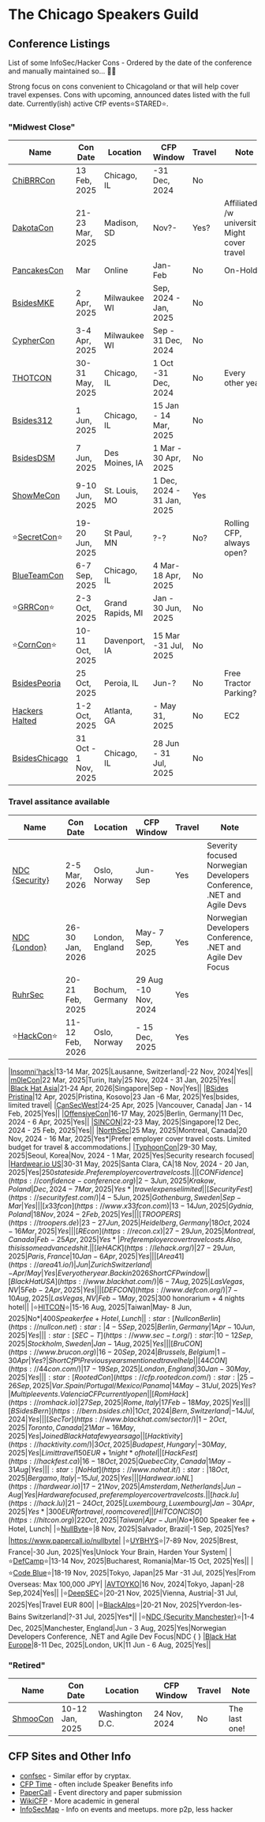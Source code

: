 # The Chicago Speakers Guild

## Conference Listings
List of some InfoSec/Hacker Cons - Ordered by the date of the conference and manually maintained so... :man_shrugging:  

Strong focus on cons convenient to Chicagoland or that will help cover travel expenses.
Cons with upcoming, announced dates listed with the full date. 
Currently(ish) active CfP events:star:STARED:star:.

### "Midwest Close"

|Name|Con Date|Location|CFP Window|Travel|Note|
|------|------|------|------|------|------|
|[ChiBRRCon](https://chibrrcon.com/)|13 Feb, 2025|Chicago, IL|-31 Dec, 2024|No||
|[DakotaCon](https://dakotacon.org/)|21-23 Mar, 2025|Madison, SD|Nov?-|Yes?|Affiliated /w university? Might cover travel|
|[PancakesCon](https://pancakescon.com/)|Mar|Online|Jan-Feb|No|On-Hold|
|[BsidesMKE](https://www.bsidesmke.org)|2 Apr, 2025|Milwaukee WI|Sep, 2024 - Jan, 2025|No||
|[CypherCon](https://cyphercon.com/)|3-4 Apr, 2025|Milwaukee WI|Sep - 31 Dec, 2024|No||
|[THOTCON](https://www.thotcon.org)|30-31 May, 2025|Chicago, IL|1 Oct -31 Dec, 2024|No|Every other year|
|[Bsides312](https://bsides312.org/)|1 Jun, 2025|Chicago, IL|15 Jan - 14 Mar, 2025|No||
|[BsidesDSM](https://bsidesdsm.org/)|7 Jun, 2025|Des Moines, IA|1 Mar - 30 Apr, 2025|No||
|[ShowMeCon](https://showmecon.com)|9-10 Jun, 2025|St. Louis, MO|1 Dec, 2024 - 31 Jan, 2025|Yes||
|:star:[SecretCon](https://www.secretcon.com):star:|19-20 Jun, 2025|St Paul, MN|?-?|No?|Rolling CFP, always open?|
|[BlueTeamCon](https://blueteamcon.com/)|6-7 Sep, 2025|Chicago, IL|4 Mar- 18 Apr, 2025|No||
|:star:[GRRCon](https://grrcon.com/):star:|2-3 Oct, 2025|Grand Rapids, MI|Jan - 30 Jun, 2025|No||
|:star:[CornCon](https://corncon.net):star:|10-11 Oct, 2025|Davenport, IA|15 Mar -31 Jul, 2025|No||
|[BsidesPeoria](https://bsidespeoria.com/)|25 Oct, 2025|Peroia, IL|Jun-?|No|Free Tractor Parking?|
|[Hackers Halted](https://hackerhalted.com/)|1-2 Oct, 2025|Atlanta, GA|- May 31, 2025|No|EC2|
|[BsidesChicago](https://bsideschicago.org/)|31 Oct - 1 Nov, 2025|Chicago, IL| 28 Jun - 31 Jul, 2025|No||


### Travel assitance available

|Name|Con Date|Location|CFP Window|Travel|Note|
|------|------|------|------|------|------|
|[NDC {Security}](https://ndc-security.com)|2-5 Mar, 2026|Oslo, Norway|Jun- Sep |Yes|Severity focused Norwegian Developers Conference, .NET and Agile Devs|
|[NDC {London}](https://ndclondon.com)|26-30 Jan, 2026|London, England|May- 7 Sep, 2025|Yes|Norwegian Developers Conference, .NET and Agile Dev Focus|
|[RuhrSec](https://www.ruhrsec.de)|20-21 Feb, 2025|Bochum, Germany|29 Aug -10 Nov, 2024|Yes||
|:star:[HackCon](https://www.hackcon.org/):star:|11-12 Feb, 2026|Oslo, Norway|- 15 Dec, 2025|Yes||

|[Insomni'hack](https://insomnihack.ch/)|13-14 Mar, 2025|Lausanne, Switzerland|-22 Nov, 2024|Yes||
|[m0leCon](https://m0lecon.it/)|22 Mar, 2025|Turin, Italy|25 Nov, 2024 - 31 Jan, 2025|Yes||
|[Black Hat Asia](https://www.blackhat.com/)|21-24 Apr, 2026|Singapore|Sep - Nov|Yes||
|[BSides Pristina](https://bsidesprishtina.org/)|12 Apr, 2025|Pristina, Kosovo|23 Jan -6 Mar, 2025|Yes|bsides, limited travel|
|[CanSecWest](https://www.secwest.net/)|24-25 Apr, 2025 |Vancouver, Canada| Jan - 14 Feb, 2025|Yes||
|[OffensiveCon](https://www.offensivecon.org)|16-17 May, 2025|Berlin, Germany|11 Dec, 2024 - 6 Apr, 2025|Yes||
|[SINCON](https://www.infosec-city.com/)|22-23 May, 2025|Singapore|12 Dec, 2024 - 25 Feb, 2025|Yes||
|[NorthSec](https://nsec.io/)|25 May, 2025|Montreal, Canada|20 Nov, 2024 - 16 Mar, 2025|Yes*|Prefer employer cover travel costs. Limited budget for travel & accommodations.|
|[TyphoonCon](https://typhooncon.com/)|29-30 May, 2025|Seoul, Korea|Nov, 2024 - 1 Mar, 2025|Yes|Security research focused|
|[Hardwear.io US](https://www.hardwear.io)|30-31 May, 2025|Santa Clara, CA|18 Nov, 2024 - 20 Jan, 2025|Yes|$250 stateside. Prefer employer cover travel costs.|
|[CONFidence](https://confidence-conference.org)|2-3 Jun, 2025|Krakow, Poland|Dec, 2024 - 7 Mar, 2025|Yes*|travel expense limited|
|[SecurityFest](https://securityfest.com/)|4-5 Jun, 2025|Gothenburg, Sweden|Sep-Mar|Yes||
|[x33fcon](https://www.x33fcon.com)|13-14 Jun, 2025|Gydnia, Poland|18 Nov, 2024 - 2 Feb, 2025|Yes||
|[TROOPERS](https://troopers.de)|23-27 Jun, 2025|Heidelberg, Germany|18 Oct, 2024 - 16 Mar, 2025|Yes||
|[REcon](https://recon.cx)|27-29 Jun, 2025|Montreal, Canada|Feb - 25 Apr, 2025|Yes*|Prefer employer cover travel costs. Also, this is some advanced shit.|
|[leHACK](https://lehack.org/)|27-29 Jun, 2025|Paris, France|10 Jan - 6 Apr, 2025|Yes||
|[Area41](https://area41.io/)|Jun|Zurich Switzerland|-Apr/May|Yes|Every other year. Back in 2026 Short CFP window|
|[Black Hat USA](https://www.blackhat.com/)|6-7 Aug, 2025|Las Vegas, NV|5 Feb - 2 Apr, 2025|Yes||
|[DEF CON](https://www.defcon.org/)|7-10 Aug, 2025|Las Vegas, NV| Feb - 1 May, 2025|$300 honorarium + 4 nights hotel||
|:star:[HITCON](https://hitcon.org):star:|15-16 Aug, 2025|Taiwan|May- 8 Jun, 2025|No*|$400 Speaker fee + Hotel, Lunch|
|:star:[Nullcon Berlin](https://nullcon.net):star:|4-5 Sep, 2025|Berlin, Germany|1 Apr - 10 Jun, 2025|Yes||
|:star:[SEC-T](https://www.sec-t.org/):star:|10-12 Sep, 2025|Stockholm, Sweden|Jan-1 Aug, 2025|Yes||
|[BruCON](https://www.brucon.org)|16-20 Sep, 2024|Brussels, Belgium | 1-30 Apr|Yes?|Short CfP! Previous years mentioned travel help|
|[44CON](https://44con.com/)|17-19 Sep, 2025|London, England|30 Jan - 30 May, 2025|Yes||
|:star:[RootedCon](https://cfp.rootedcon.com/):star:|25-26 Sep, 2025|Var. Spain/Portugal/Mexico/Panama|14 May - 31 Jul, 2025|Yes?|Multiple events. Valencia CFP currently open|
|[RomHack](https://romhack.io)|27 Sep, 2025|Rome, Italy|17 Feb - 18 May, 2025|Yes||
|[BSides Bern](https://bern.bsides.ch)|1 Oct, 2024|Bern, Switzerland|-14 Jul, 2024|Yes||
|[SecTor](https://www.blackhat.com/sector/)|1-2 Oct, 2025|Toronto, Canada|21 Mar - 16 May, 2025|Yes|Joined BlackHat a few years ago|
|[Hacktivity](https://hacktivity.com/)|3 Oct, 2025|Budapest, Hungary|-30 May, 2025|Yes|Limit travel 150 EUR+1 night*  of hotel|
|[HackFest](https://hackfest.ca)|16-18 Oct, 2025|Quebec City, Canada|1 May - 31 Aug|Yes||
|:star:[No Hat](https://www.nohat.it/):star:|18 Oct, 2025|Bergamo, Italy|-15 Jul, 2025|Yes||
|[Hardwear.io NL](https://hardwear.io)|17-21 Nov, 2025|Amsterdam, Netherlands| Jun- Aug|Yes|Hardware focused, prefer employer cover travel costs.|
|[hack.lu](https://hack.lu)|21-24 Oct, 2025|Luxembourg, Luxembourg|Jan - 30 Apr, 2025|Yes*|300 EUR for travel, room covered|
|[HITCON CISO](https://hitcon.org)|22 Oct, 2025|Taiwan|Apr-Jun|No*|$600 Speaker fee + Hotel, Lunch|
|:star:[NullByte](https://nullbyte-con.org):star:|8 Nov, 2025|Salvador, Brazil|-1 Sep, 2025|Yes?|https://www.papercall.io/nullbyte|
|:star:[UYBHYS](https://www.unlockyourbrain.bzh):star:|7-89 Nov, 2025|Brest, France|-30 Jun, 2025|Yes|Unlock Your Brain, Harden Your System|
|:star:[DefCamp](https://def.camp/):star:|13-14 Nov, 2025|Bucharest, Romania|Mar-15 Oct, 2025|Yes||
|:star:[Code Blue](https://codeblue.jp/2024/en/):star:|18-19 Nov, 2025|Tokyo, Japan|25 Mar -31 Jul, 2025|Yes|From Overseas: Max 100,000 JPY|
|[AVTOYKO](https://www.avtokyo.org/)|16 Nov, 2024|Tokyo, Japan|-28 Sep,2024|Yes||
|:star:[DeepSEC](https://deepsec.net):star:|20-21 Nov, 2025|Vienna, Austria|-31 Jul, 2025|Yes|Travel EUR 800|
|:star:[BlackAlps](https://www.blackalps.ch):star:|20-21 Nov, 2025|Yverdon-les-Bains Switzerland|?-31 Jul, 2025|Yes*||
|:star:[NDC {Security Manchester}](https://ndcsecurity.co.uk/):star:|1-4 Dec, 2025|Manchester, England|Jun - 3 Aug, 2025|Yes|Norwegian Developers Conference, .NET and Agile Dev Focus|NDC  {  }
|[Black Hat Europe](https://www.blackhat.com/)|8-11 Dec, 2025|London, UK|11 Jun - 6 Aug, 2025|Yes||


### "Retired"
|Name|Con Date|Location|CFP Window|Travel|Note|
|------|------|------|------|------|------|
|[ShmooCon](https://www.shmoocon.org)|10-12 Jan, 2025|Washington D.C.|24 Nov, 2024|No|The last one!|

## CFP Sites and Other Info

- [confsec](https://github.com/cryptax/confsec/tree/master) - Similar effor by cryptax.
- [CFP Time](https://www.cfptime.org/home) - often include Speaker Benefits info
- [PaperCall](https://www.papercall.io/) - Event directory and paper submission
- [WikiCFP](http://wikicfp.com/cfp/) - More academic in general 
- [InfoSecMap](https://infosecmap.com/) - Info on events and meetups. more p2p, less hacker
